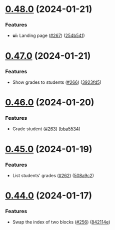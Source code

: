 # [0.48.0](https://github.com/upb-code-labs/react-client/compare/v0.47.0...v0.48.0) (2024-01-21)


### Features

* **ui:** Landing page ([#267](https://github.com/upb-code-labs/react-client/issues/267)) ([254b541](https://github.com/upb-code-labs/react-client/commit/254b541ab5cd2675f03c5510604f6fd4bf5461d0))



# [0.47.0](https://github.com/upb-code-labs/react-client/compare/v0.46.0...v0.47.0) (2024-01-21)


### Features

* Show grades to students ([#266](https://github.com/upb-code-labs/react-client/issues/266)) ([3923fd5](https://github.com/upb-code-labs/react-client/commit/3923fd5fea8fa4e73022e6fbe701eca8a0d87ead))



# [0.46.0](https://github.com/upb-code-labs/react-client/compare/v0.45.0...v0.46.0) (2024-01-20)


### Features

* Grade student ([#263](https://github.com/upb-code-labs/react-client/issues/263)) ([bba5534](https://github.com/upb-code-labs/react-client/commit/bba553440c9c24dbf1236019f124952efae58185))



# [0.45.0](https://github.com/upb-code-labs/react-client/compare/v0.44.0...v0.45.0) (2024-01-19)


### Features

* List students' grades ([#262](https://github.com/upb-code-labs/react-client/issues/262)) ([508a9c2](https://github.com/upb-code-labs/react-client/commit/508a9c2d263d21a6db458c0092aa048f6107b44c))



# [0.44.0](https://github.com/upb-code-labs/react-client/compare/v0.43.0...v0.44.0) (2024-01-17)


### Features

* Swap the index of two blocks ([#256](https://github.com/upb-code-labs/react-client/issues/256)) ([842114e](https://github.com/upb-code-labs/react-client/commit/842114e4017978869c3a1a4b77e190332436f440))



